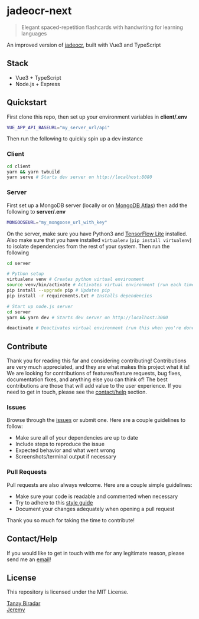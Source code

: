 # jadeocr-next

> Elegant spaced-repetition flashcards with handwriting for learning languages

An improved version of [jadeocr](https://jadeocr.com), built with Vue3 and TypeScript


## Stack
* Vue3 + TypeScript
* Node.js + Express


## Quickstart
First clone this repo, then set up your environment variables in **client/.env**
```bash
VUE_APP_API_BASEURL="my_server_url/api"
```
Then run the following to quickly spin up a dev instance
### Client
```bash
cd client
yarn && yarn twbuild
yarn serve # Starts dev server on http://localhost:8080
```
### Server
First set up a MongoDB server (locally or on [MongoDB Atlas](https://www.mongodb.com/cloud/atlas)) then add the following to **server/.env**
```bash
MONGOOSEURL="my_mongoose_url_with_key"
```
On the server, make sure you have Python3 and [TensorFlow Lite](https://www.tensorflow.org/lite/guide/python) installed. Also make sure that you have installed `virtualenv` (`pip install virtualenv`) to isolate dependencies from the rest of your system.
Then run the following
```bash
cd server

# Python setup
virtualenv venv # Creates python virtual environment
source venv/bin/activate # Activates virtual environment (run each time before working with the server)
pip install --upgrade pip # Updates pip
pip install -r requirements.txt # Installs dependencies

# Start up node.js server
cd server
yarn && yarn dev # Starts dev server on http://localhost:3000

deactivate # Deactivates virtual environment (run this when you're done)
```


## Contribute
Thank you for reading this far and considering contributing! Contributions are very much appreciated, and they are what makes this project what it is! We are looking for contributions of features/feature requests, bug fixes, documentation fixes, and anything else you can think of! The best contributions are those that will add value to the user experience. If you need to get in touch, please see the [contact/help](#Contact/Help) section.

### Issues
Browse through the [issues](https://github.com/TanayB11/jadeocr-next/issues) or submit one. Here are a couple guidelines to follow:
* Make sure all of your dependencies are up to date
* Include steps to reproduce the issue
* Expected behavior and what went wrong
* Screenshots/terminal output if necessary
### Pull Requests
Pull requests are also always welcome. Here are a couple simple guidelines:
* Make sure your code is readable and commented when necessary
* Try to adhere to this [style guide](https://docs.gitlab.com/ee/development/newlines_styleguide.html)
* Document your changes adequately when opening a pull request

Thank you so much for taking the time to contribute!


## Contact/Help
If you would like to get in touch with me for any legitimate reason, please send me an <a href='mailto: devs@jadeocr.com'>email</a>! 


## License
This repository is licensed under the MIT License.

[Tanay Biradar](https://github.com/TanayB11)  
[Jeremy](https://github.com/wizard1238)
